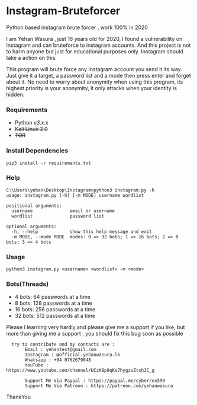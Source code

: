 # Instagram-Bruteforcer
Python based instagram brute forcer , work 100% in 2020

I am Yehan Wasura , just 16 years old for 2020, I found a vulnerability on Instagram and can bruteforce to instagram accounts. And this project is not to harm anyone but
just for educational purposes only. Instagram should take a action on this.

This program will brute force any Instagram account you send it its way. Just give it a target,
a password list and a mode then press enter and forget about it. No need to worry about anonymity when using this program,
its highest priority is your anonymity, it only attacks when your identity is hidden.


### Requirements

-   Python _v3.x.x_
-   ~~Kali Linux 2.0~~
-   ~~TOR~~


### Install Dependencies

```
pip3 install -r requirements.txt
```

### Help
```
C:\Users\yehan\Desktop\Instagram>python3 instagram.py -h
usage: instagram.py [-h] [-m MODE] username wordlist

positional arguments:
  username              email or username
  wordlist              password list

optional arguments:
  -h, --help            show this help message and exit
  -m MODE, --mode MODE  modes: 0 => 32 bots; 1 => 16 bots; 2 => 8 bots; 3 => 4 bots
```

### Usage

```
python3 instagram.py <username> <wordlist> -m <mode>
```

### Bots(Threads)

-   4 bots: 64 passwords at a time
-   8 bots: 128 passwords at a time
-   16 bots: 256 passwords at a time
-   32 bots: 512 passwords at a time


Please I learning very hardly and please give me a support if you like, but more than giving me a support , you should fix this bug soon as possible

```	
  try to contribute and my contacts are :
       Email : yehantest@gmail.com
       Instagram : @official.yehanwasura.lk
       Whatsapp : +94 0762679048
       YouTube : https://www.youtube.com/channel/UCzK8p9qKo7hygzsZtshJC_g
       
       Support Me Via Paypal : https://paypal.me/cyberrex599
       Support Me Via Patreon : https://patreon.com/yehanwasura
 ```      

ThankYou

